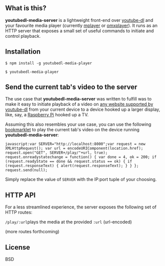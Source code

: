 ## What is this?
**youtubedl-media-server** is a lightweight front-end over [youtube-dl]() and
your favourite media player (currently [mplayer]() or [omxplayer]()). It runs
as an HTTP server that exposes a small set of useful commands to initiate and
control playback.

## Installation
```
$ npm install -g youtubedl-media-player

$ youtubedl-media-player
```

## Send the current tab's video to the server
The use case that **youtubedl-media-server** was written to fulfill was to make
it easy to initiate playback of a video on [any website supported by
youtube-dl]() from your current device to a device hooked up a larger display,
like, say, a [Raspberry Pi]() hooked up a TV.

Assuming this also resembles your use case, you can use the following
[bookmarklet]() to play the current tab's video on the device running
**youtubedl-media-server**:

```
javascript:var SERVER="http://localhost:8000";var request = new XMLHttpRequest(); var url = encodeURIComponent(location.href); request.open("GET", SERVER+/play/"+url, true); request.onreadystatechange = function() { var done = 4, ok = 200; if (request.readyState == done && request.status == ok) { if (request.responseText) { alert(request.responseText); } } }; request.send(null);
```

Simply replace the value of `SERVER` with the IP:port tuple of your choosing.

## HTTP API
For a less streamlined experience, the server exposes the following set of HTTP
routes:

`/play/:url`plays the media at the provided `:url` (url-encoded)

(more routes forthcoming)

## License
BSD
